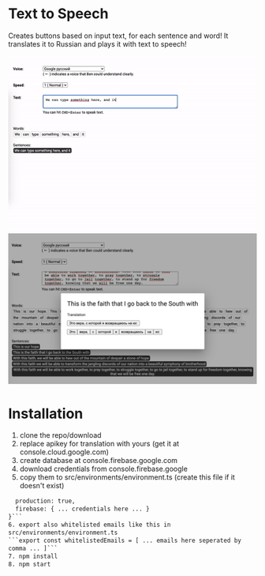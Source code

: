 # Text to Speech
Creates buttons based on input text, for each sentence and word!
It translates it to Russian and plays it with text to speech!

<img src="src/assets/animation.gif">
<img src="src/assets/screenshot2.png">

# Installation
1. clone the repo/download
2. replace apikey for translation with yours (get it at console.cloud.google.com)
3. create database at console.firebase.google.com
4. download credentials from console.firebase.google
5. copy them to src/environments/environment.ts (create this file if it doesn't exist)
```export const environment = {
  production: true,
  firebase: { ... credentials here ... }
}```  
6. export also whitelisted emails like this in src/environments/environment.ts   
```export const whitelistedEmails = [ ... emails here seperated by comma ... ]```  
7. npm install
8. npm start
